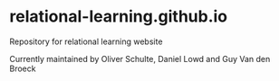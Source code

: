# relational-learning.github.io
Repository for relational learning website

Currently maintained by Oliver Schulte, Daniel Lowd and Guy Van den Broeck
